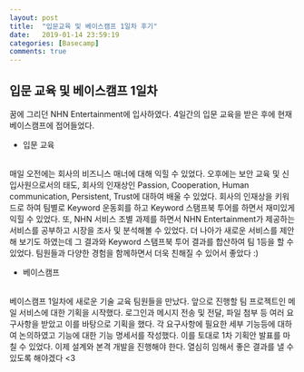 ```yaml
---
layout: post
title:  "입문교육 및 베이스캠프 1일차 후기"
date:   2019-01-14 23:59:19
categories: [Basecamp]
comments: true
---
```

## 입문 교육 및 베이스캠프 1일차 
꿈에 그리던 NHN Entertainment에 입사하였다. 4일간의 입문 교육을 받은 후에 현재 베이스캠프에 접어들었다. 

* 입문 교육
<br>
매일 오전에는 회사의 비즈니스 매너에 대해 익힐 수 있었다. 오후에는 보안 교육 및 신입사원으로서의 태도, 회사의 인재상인 Passion, Cooperation, Human communication, Persistent, Trust에 대하여 배울 수 있었다. 회사의 인재상을 키워드로 하여 팀별로 Keyword 운동회를 하고 Keyword 스탬프북 투어를 하면서 재미있게 익힐 수 있었다. 또, NHN 서비스 조별 과제를 하면서 NHN Entertainment가 제공하는 서비스를 공부하고 시장을 조사 및 분석해볼 수 있었다. 더 나아가 새로운 서비스를 제안해 보기도 하였는데 그 결과와 Keyword 스탬프북 투어 결과를 합산하여 팀 1등을 할 수 있었다. 팀원들과 다양한 경험을 함께하면서 더욱 친해질 수 있어서 좋았다 :)

* 베이스캠프
<br>
베이스캠프 1일차에 새로운 기술 교육 팀원들을 만났다. 앞으로 진행할 팀 프로젝트인 메일 서비스에 대한 기획을 시작했다. 로그인과 메시지 전송 및 전달, 파일 첨부 등 여러 요구사항을 받았고 이를 바탕으로 기획을 했다. 각 요구사항에 필요한 세부 기능등에 대하여 논의하였고 기능에 대한 기능 명세서를 작성했다. 이를 토대로 1차 기획안 발표를 마칠 수 있었다. 이제 설계와 본격 개발을 진행해야 한다. 열심히 임해서 좋은 결과를 낼 수 있도록 해야겠다 <3
<!--more-->

